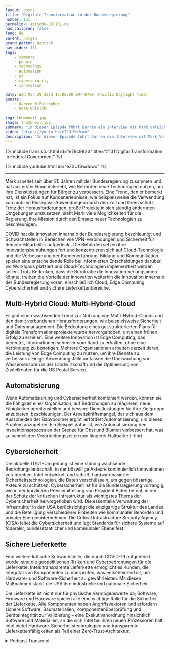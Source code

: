 ```yaml
---
layout: posts
title: "Digitale Transformation in der Bundesregierung"
number: 131
permalink: episode-EDT131-de
has_children: false
lang: de
parent: Folgen
grand_parent: Deutsch
nav_order: 131
tags:
    - compute
    - people
    - technology
    - automation
    - ai
    - cybersecurity
    - innovation

date: Wed Mar 29 2023 17:00:00 GMT-0700 (Pacific Daylight Time)
guests:
    - Darren W Pulsipher
    - Mark Valcich

img: thumbnail.jpg
image: thumbnail.jpg
summary: "In dieser Episode führt Darren ein Interview mit Mark Valcich, dem Leiter und Geschäftsführer des Bundeszivilverwaltungssektors bei Intel. Marks langjährige Erfahrung kommt zum Vorschein, während er die aktuellen Trends der digitalen Transformation in der Bundeszivilverwaltung beschreibt."
video: "https://youtu.be/eZ2UfSwdcwo"
description: "In dieser Episode führt Darren ein Interview mit Mark Valcich, dem Leiter und Geschäftsführer des Bundeszivilverwaltungssektors bei Intel. Marks langjährige Erfahrung kommt zum Vorschein, während er die aktuellen Trends der digitalen Transformation in der Bundeszivilverwaltung beschreibt."
---
```


<div>
{% include transistor.html id="e78c9823" title="#131 Digital Transformation in Federal Government" %}

{% include youtube.html id="eZ2UfSwdcwo" %}
</div>

---

Mark arbeitet seit über 20 Jahren mit der Bundesregierung zusammen und hat aus erster Hand miterlebt, wie Behörden neue Technologien nutzen, um ihre Dienstleistungen für Bürger zu verbessern. Eine Trend, den er bemerkt hat, ist ein Fokus auf Kundenerlebnisse, wie beispielsweise die Verwendung von mobilen Reisepass-Anwendungen durch den Zoll und Grenzschutz. Trotz der Herausforderungen, große Projekte in sich ständig ändernden Umgebungen umzusetzen, sieht Mark viele Möglichkeiten für die Regierung, ihre Mission durch den Einsatz neuer Technologien zu beschleunigen.

COVID hat die Innovation innerhalb der Bundesregierung beschleunigt und Schwachstellen in Bereichen wie VPN-Verbindungen und Sicherheit für Remote-Mitarbeiter aufgedeckt. Die Behörden setzen ihre Innovationsbemühungen fort und konzentrieren sich auf Cloud-Technologie und die Verbesserung der Kundenerfahrung. Bildung und Kommunikation spielen eine entscheidende Rolle bei informierten Entscheidungen darüber, wo Workloads platziert und Cloud-Technologien implementiert werden sollen. Trotz Bedenken, dass die Bürokratie die Innovation verlangsamen könnte, treiben die Vorteile der Innovation weiterhin die Innovation innerhalb der Bundesregierung voran, einschließlich Cloud, Edge Computing, Cybersicherheit und sichere Lieferkettenbereiche.


## Multi-Hybrid Cloud: Multi-Hybrid-Cloud

Es gibt einen wachsenden Trend zur Nutzung von Multi-Hybrid-Clouds und den damit verbundenen Herausforderungen, wie beispielsweise Sicherheit und Datenmanagement. Die Bedeutung eines gut strukturierten Plans für digitale Transformationsprojekte wurde hervorgehoben, um einen frühen Erfolg zu erzielen. Eine weitere Innovation ist Edge Computing, das bedeutet, Informationen schneller vom Rand zu erhalten, ohne eine Verbindung zu benötigen. Mehrere Organisationen arbeiten derzeit daran, die Leistung von Edge Computing zu nutzen, um ihre Dienste zu verbessern. Einige Anwendungsfälle umfassen die Überwachung von Wassersensoren in der Landwirtschaft und die Optimierung von Zustellrouten für die US Postal Service.

## Automatisierung

Wenn Automatisierung und Cybersicherheit kombiniert werden, können sie die Fähigkeit einer Organisation, auf Bedrohungen zu reagieren, neue Fähigkeiten bereitzustellen und bessere Dienstleistungen für ihre Zielgruppe anzubieten, beschleunigen. Der Arbeitskräftemangel, der sich aus dem Ausscheiden der Babyboomer ergibt, erfordert Automatisierung, um dieses Problem anzugehen. Ein Beispiel dafür ist, wie Automatisierung den Inspektionsprozess an der Grenze für Obst und Blumen verbessert hat, was zu schnelleren Verarbeitungszeiten und längerer Haltbarkeit führt.

## Cybersicherheit

Die aktuelle IT/OT-Umgebung ist eine ständig wachsende Bedrohungslandschaft, in der böswillige Akteure kontinuierlich Innovationen vorantreiben. Intel entwickelt und schafft hardwarebasierte Sicherheitstechnologien, die Daten verschlüsseln, um gegen bösartige Akteure zu schützen. Cybersicherheit ist für die Bundesregierung vorrangig, wie in der kürzlichen Pressemitteilung von Präsident Biden betont, in der der Schutz der kritischen Infrastruktur als wichtigstes Thema der Cybersicherheit hervorgehoben wird. Die essentielle Verwaltung der Infrastruktur in den USA berücksichtigt die einzigartige Struktur des Landes und die Beteiligung verschiedener Einheiten wie kommunaler Behörden und privater Energieunternehmen. Die Critical Infrastructure Security Agency (CISA) leitet die Cybersicherheit und legt Standards für sichere Systeme auf föderaler, bundesstaatlicher und kommunaler Ebene fest.

## Sichere Lieferkette

Eine weitere kritische Schwachstelle, die durch COVID-19 aufgedeckt wurde, sind die geopolitischen Risiken und Cyberbedrohungen für die Lieferkette. Intels transparente Lieferkette ermöglicht es Kunden, die Integrität von Komponenten zu überprüfen, was entscheidend ist, um Hardware- und Software-Sicherheit zu gewährleisten. Mit diesen Maßnahmen stärkt die USA ihre industrielle und nationale Sicherheit.

Die Lieferkette ist nicht nur für physische Vermögenswerte da; Software, Firmware und Hardware spielen alle eine wichtige Rolle für die Sicherheit der Lieferkette. Alle Komponenten haben Angriffsvektoren und erfordern sichere Software, Baumaterialien, Komponentenüberprüfung und Geräteintegrität zur Validierung – eine Exekutivanordnung hinsichtlich Software und Materialien, an die sich Intel bei ihren neuen Prozessoren hält. Intel bietet Hardware-Sicherheitstechnologien und transparente Lieferkettenfähigkeiten als Teil einer Zero-Trust-Architektur.



<details>
<summary> Podcast Transcript </summary>

<p></p>

</details>
